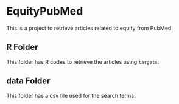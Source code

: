 # EquityPubMed
This is a project to retrieve articles related to equity from PubMed.
## R Folder
This folder has R codes to retrieve the articles using `targets`.
## data Folder
This folder has a csv file used for the search terms.
